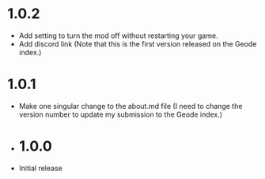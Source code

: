 # 1.0.2
- Add setting to turn the mod off without restarting your game.
- Add discord link
(Note that this is the first version released on the Geode index.)

# 1.0.1
- Make one singular change to the about.md file (I need to change the version number to update my submission to the Geode index.)

- # 1.0.0
- Initial release